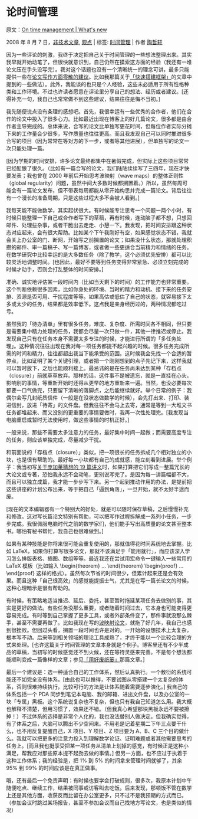 # 论时间管理

原文：[On time management | What's new](https://terrytao.wordpress.com/2008/08/07/on-time-management/)

2008 年 8 月 7 日，[非技术文章](https://terrytao.wordpress.com/category/non-technical/), [观点](https://terrytao.wordpress.com/category/opinion/) | 标签: [时间管理](https://terrytao.wordpress.com/tag/time-management/) | 作者 [陶哲轩](https://terrytao.wordpress.com/author/teorth/)

因为一些评论的刺激，我终于决定把自己关于时间管理的一些想法整理出来。其实我早就开始动笔了，但很快就意识到，自己仍然在摸索这方面的经验（我还有一堆论文压在手头没写完）。我对这个话题也没有一个清晰统一的理念可讲，最多只能提供一些在[论文写作方面零散的建议](https://terrytao.wordpress.com/advice-on-writing-papers/)。比如我那篇关于[「快速搭建框架」](https://terrytao.wordpress.com/advice-on-writing-papers/write-a-rapid-prototype-first/)的文章中提到的一些做法）。此外，我能谈的也只是个人经验，这些未必适用于所有性格种类和工作环境。不过也许读者愿意在评论里分享自己的想法、经历或者建议。[还得补充一句，我自己也常常做不到这些建议，结果往往是悔不当初。]

我先随便说点没有条理的感想吧。首先，我很幸运有一些优秀的合作者，他们在合作的论文中投入了很多心力。比如最近出现在博客上的好几篇论文，很多都是由合作者主导完成的。总体来说，合写的论文比单独写更花时间，但每位作者实际分摊下来的工作量会少很多，写作质量也往往更高。而且我发现自己可以同时推进很多合写的项目（因为常常在等对方的下一步，或者等其他进展），但单独写的论文一次只能处理一篇。

[因为学期的时间安排，许多论文最终都集中在暑假完成，但实际上这些项目常常已经酝酿了很久。（比如有一篇合写的论文，我们陆陆续续写了三四年，现在才快要发表；我也曾在 2000 年前后开始思考波映射（wave maps）的整体正则性（global regularity）问题，虽然中间大多数时候都搁置着。）所以，虽然每周可能会有一篇论文发布，但不带表每周都能从零开始构思并完成一篇论文。背后往往有一个漫长的准备周期，只是这些过程大多不会被人看到。]

我每天能不能做数学，其实起伏很大。有时候能专注思考一个问题一两个小时，有时候只能整理一下自己或合作者写下的草稿，再有时候，连动脑子都不想，只想回邮件、处理些杂事，或者干脆出去走走、小憩一下。我发现，把时间安排跟这种状态对应起来，会有很大帮助。比如某个下午我刚好有空，如果感觉状态不错，我就会关上办公室的门、断网，开始写之前搁置的论文；如果没什么状态，那就处理积攒的邮件、审一篇稿子、写一篇博客，或者做一些更适合当前精力和情绪的任务。在数学研究中比较幸运的是大多数任务（除了教学，这个必须优先安排）都可以比较灵活地调整时间。[也因此，最好不要等到任务变得非常紧急、必须立刻完成的时候才动手，否则会打乱整体的时间安排。]

准确、诚实地评估某一段时间内（比如当天剩下的时间）的工作能力也非常重要。这个判断依赖很多因素，比如你身处的环境、当时的精力和动机、接下来的任务安排、资源是否可用、干扰程度等等。如果高估或低估了自己的状态，就容易接下太多或太少的任务，结果都是效率低下。这点我是亲身经历过的，两种情况都吃过亏。

虽然我的「待办清单」里有很多任务，难度、复杂度、所需时间各不相同，但只要是需要集中精力处理的任务，我都会尽量一次只做一件，其他一律推迟或停止。我发现自己只有在任务本身不需要太多专注的时候，才能进行所谓的「多任务处理」。这种情况往往出现在我对每一项任务都提不起兴趣的时候。很多任务完成所需的时间和精力，往往都超出我当下能承受的范围。这时候我会先找一个合适的暂停点，比如证明了某个关键引理，或者把一个刚刚想到的点子先记下来，这样我就可以暂时放下，之后也能顺利接上。最忌讳的是在任务尚未达到某种「存档点（closure）」前就草草放弃。那样的话，这件事不是被遗忘，就是一直挂在心头，影响别的事情，等重新开始时还得从更早的地方重新来一遍。当然，也没必要每次都要一口气做完，只要留下清晰的落脚点，之后能继续就好。举个日常的例子：我偶尔会写几封纸质信件（一般是在没状态做数学的时候），会先打出来、打印、装进信封，放进「待寄」的文件盘。但我往往不会马上去寄，通常是等到一大堆文书任务都堆起来、而又没别的更重要的事情要做时，我再一次性处理完。[我发现当电脑重启或暂时无法使用时，做这些事情的时机正好。]

一般来说，那些不需要太多注意力的任务，最好集中时间一起做；而需要高度专注的任务，则应该单独完成，尽量减少干扰。

和前面说的「存档点（closure）」类似，把一项很长的任务拆成几个相对独立的小块，也是很有帮助的。最好每一小块都有自己的成就感，能立刻看到进展。举个例子：我当初写[关于庞加莱猜想的 19 篇讲义](https://terrytao.wordpress.com/category/teaching/285g-poincare-conjecture/)时，如果打算把它们写成一整篇冗长的大论文或专著，恐怕我永远不会动笔，更别说写完了。是因为每一讲篇幅都不大，而且可以独立成篇，我才能一步步写下来。另一个起到推动作用的办法，是提前把这些讲座的计划公布出来，等于把自己「逼到角落」，一旦开始，就不太好半途而废。

[现在的文本编辑器有一个特别大的好处，就是可以随时保存草稿，之后慢慢补充和修改。这对写长篇论文特别有帮助，可以把写作过程拆解成一系列小任务，一步步完成。我很佩服电脑时代之前的数学家们，他们能手写出高质量的论文甚至整本书。哪怕有秘书帮忙，我自己也很难做到。]

如果有某种技能是你将来很可能会重复使用的，那就值得花时间系统地去掌握。比如 LaTeX，如果你打算写很多论文，那就不该满足于「能用就行」，而应该深入学习怎么排版表格、插图、数组等等。最近我还在尝试用宏命令一键输入一些常用的 LaTeX 模板（比如输入 \begin{theorem} … \end{theorem} \begin{proof} … \end{proof} 这样的格式）。虽然每次节省的时间很少，但累计起来还是会有效果。而且这种「自己很高效」的感觉能提振士气，尤其是在写一篇长论文的时候，这种心理暗示是很有帮助的。

有时候，有策略地适当推迟、延后、委托，甚至暂时拖延某项任务去做别的事，其实是更好的做法。有些任务没那么重要，或者随着时间过去，它本身也可能变得更容易完成。有时等到自己掌握了更多工具，或者外部条件变了，那件事就没那么棘手，甚至不需要再做了。比如我现在写的[波映射论文](http://wordpress.com/tag/project-heatwave/)，就拖了好几年，我自己也感到很挫败。但回过头看，搁置一段时间也许是对的。一开始的设想技术上太复杂，根本写不动。后来等到相关领域的理论工具成熟了，才终于能以一个比较合理的方式来处理。[也许这篇关于时间管理的文章本身就是个例子。博客里还有不少半成品的草稿，当初写的时候感觉还不到火候，还在等待灵感来完善。不是每个想法都能顺利变成一篇像样的文章；参见[「用好废纸篓」](https://terrytao.wordpress.com/career-advice/use-the-wastebasket/)那篇文章。]

最后一个建议是：选一种适合自己的工作体系，然后认真执行。一个敷衍的系统可能还不如完全没有体系。[由此也可以推得，不要试图从零搭建一个太复杂的体系，否则很难持续执行。比较可行的方法是让体系随着需要逐步演化。] 我自己的体系包括一个 PDA 同步到笔记本电脑、我的邮箱、进出文件盘，以及办公室的一块「专属」黑板。这个系统说复杂也不复杂，但也只有我自己知道怎么用。我大概也解释不清楚，但用习惯了，效果还不错。（但我真心希望那块黑板永远不要被擦掉！）不过体系的选择是非常个人化的，我也没法替别人做决定。但我确实觉得，有了体系之后，大脑可以腾出不少空间来。不用老是记着星期二下午三点要干什么，也不用反复提醒自己，X 项目、Y 项目、Z 项目要为 A、B、C 三个目的做什么。我就可以把更多的注意力投入到理解数学论证、证明难题或者其他需要思考的任务上。[而且我也挺享受把某一项任务从清单上划掉的感觉，有时候正是这种小满足，帮我应对那些原本提不起劲去做的事情。] 但另一方面，也不应过于执着于这种工作体系；我的经验是，把 1% 到 5% 的时间拿来管理时间就够了，其余 95% 到 99% 的时间应该是在真正做事。

哦，还有最后一个免责声明：有时候也要学会打破规则，很多次，我原本计划中午随便吃点、继续工作，结果被同事或访客叫去吃饭。后来发现，那顿饭不管在数学上还是其他方面，收获反而比留在办公室更多，只不过不是我预期的方式而已。（参加会议时跳过某场报告，甚至不参加会议而自己找地方写论文，也是类似的情况）